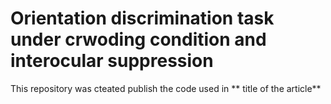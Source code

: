 # Orientation discrimination task under crwoding condition and interocular suppression

This repository was cteated publish the code used in ** title of the article** 
